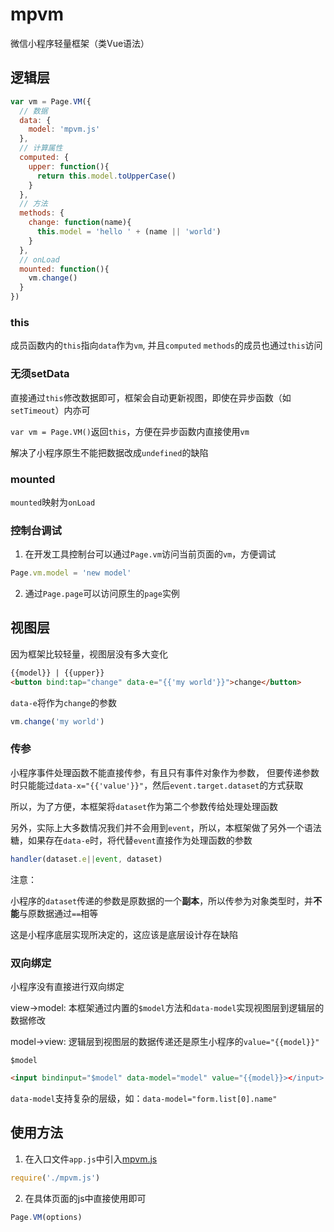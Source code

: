 # mpvm
微信小程序轻量框架（类Vue语法）


## 逻辑层

```javascript
var vm = Page.VM({
  // 数据
  data: {
    model: 'mpvm.js'
  },
  // 计算属性
  computed: {
    upper: function(){
      return this.model.toUpperCase()
    }
  },
  // 方法
  methods: {
    change: function(name){
      this.model = 'hello ' + (name || 'world')
    }
  },
  // onLoad
  mounted: function(){
    vm.change()
  }
})
```

### this

成员函数内的`this`指向`data`作为`vm`, 并且`computed` `methods`的成员也通过`this`访问

### 无须setData

直接通过`this`修改数据即可，框架会自动更新视图，即使在异步函数（如`setTimeout`）内亦可

`var vm = Page.VM()`返回`this`，方便在异步函数内直接使用`vm`

解决了小程序原生不能把数据改成`undefined`的缺陷

### mounted

`mounted`映射为`onLoad`

### 控制台调试

1. 在开发工具控制台可以通过`Page.vm`访问当前页面的`vm`，方便调试

```javascript
Page.vm.model = 'new model'
```

2. 通过`Page.page`可以访问原生的`page`实例


## 视图层
因为框架比较轻量，视图层没有多大变化

```html
{{model}} | {{upper}}
<button bind:tap="change" data-e="{{'my world'}}">change</button>
```
`data-e`将作为`change`的参数
```javascript
vm.change('my world')
```

### 传参

小程序事件处理函数不能直接传参，有且只有事件对象作为参数，
但要传递参数时只能能过`data-x="{{'value'}}"`，然后`event.target.dataset`的方式获取

所以，为了方便，本框架将`dataset`作为第二个参数传给处理处理函数

另外，实际上大多数情况我们并不会用到`event`，所以，本框架做了另外一个语法糖，如果存在`data-e`时，将代替`event`直接作为处理函数的参数

```javascript
handler(dataset.e||event, dataset)
```

注意：

小程序的`dataset`传递的参数是原数据的一个**副本**，所以传参为对象类型时，并**不能**与原数据通过`==`相等

这是小程序底层实现所决定的，这应该是底层设计存在缺陷

### 双向绑定

小程序没有直接进行双向绑定

view->model: 本框架通过内置的`$model`方法和`data-model`实现视图层到逻辑层的数据修改

model->view: 逻辑层到视图层的数据传递还是原生小程序的`value="{{model}}"`

`$model`
```html
<input bindinput="$model" data-model="model" value="{{model}}></input>
```

`data-model`支持复杂的层级，如：`data-model="form.list[0].name"`


## 使用方法

1. 在入口文件`app.js`中引入[mpvm.js](https://github.com/wusfen/mpvm/blob/master/mpvm.js)
```javascript
require('./mpvm.js')
```
2. 在具体页面的js中直接使用即可
```javascript
Page.VM(options)
```




